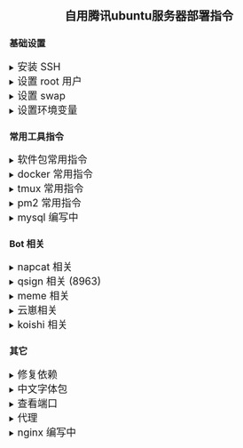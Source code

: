 ﻿<div align="center">

## 自用腾讯ubuntu服务器部署指令

</div>

### 基础设置

<details>

<summary><font size="4">安装 SSH</font></summary>

更新软件包列表
```
sudo apt update
```
安装远程服务组件
```
sudo apt install openssh-server
```

</details>



<details>

<summary><font size="4">设置 root 用户</font></summary>

设置 root 密码
```
passwd root
```
编辑 SSH 配置文件，允许用户通过 root 登录 SSH
```
sudo vim /etc/ssh/sshd_config

PermitRootLogin yes
```
重启 SSH 服务
```
sudo service ssh restart
```
本地电脑终端使用 ```ssh-keygen``` ，创建密匙，把本地电脑的 ```C:\Users\<用户名>\.ssh\id_rsa.pub``` 内容复制进服务器的 ```/.ssh/authorized_keys```

取消密码登录，使用公钥验证
```
sudo vim /etc/ssh/sshd_config

PermitRootLogin prohibit-password
PubkeyAuthentication yes
AuthorizedKeysFile /root/.ssh/authorized_keys
PasswordAuthentication no
MaxAuthTries 6
LoginGraceTime 2m
PasswordAuthentication no
Banner none
ChallengeResponseAuthentication no
PermitRootLogin prohibit-password
PubkeyAuthentication yes
AuthorizedKeysFile /root/.ssh/authorized_keys
```
</details>



<details>

<summary><font size="4">设置 swap</font></summary>

查看 swap 信息
```
swapon --show
```
关闭当前 swap
```
swapoff /swap.img
```
删除旧 swap 文件
```
rm /swap.img
```
创建一个新的 4GB 的 swap 文件
```
fallocate -l 4G /swap.img
```
设置正确的权限
```
chmod 600 /swap.img
```
将新的文件格式化为swap格式
```
mkswap /swap.img
```
启用新的 swap 文件
```
swapon /swap.img
```
查看 ```/etc/fstab``` 文件,以便在系统重启时自动启用 swap 文件
```
vim /etc/fstab

/swap.img none swap sw 0 0
``` 
</details>



<details>

<summary><font size="4">设置环境变量</font></summary>

换软件源
```
bash <(curl -sSL https://linuxmirrors.cn/main.sh)
```
[安装 redis](https://redis.io/docs/latest/operate/oss_and_stack/install/install-redis/install-redis-on-linux/)

<details>

<summary>安装必要软件包</summary>

| 软件包 | 作用 |
| ---- | ---- |
| lsb-release | 用于显示 Linux Standard Base (LSB) 和特定版本的信息 |
| curl | 一个命令行工具，用于从或向服务器传输数据 |
| gpg | GNU Privacy Guard，用于加密和签名数据 |

</details>

```
apt-get install lsb-release curl gpg
```
从 Redis 官方网站下载 GPG 密钥
```
curl -fsSL https://packages.redis.io/gpg
```
将下载的 GPG 密钥转换为二进制格式并保存到指定位置
```
curl -fsSL https://packages.redis.io/gpg | sudo gpg --dearmor -o /usr/share/keyrings/redis-archive-keyring.gpg
```
设置密钥文件权限
```
sudo chmod 644 /usr/share/keyrings/redis-archive-keyring.gpg
```
添加 Redis 存储库
```
echo "deb [signed-by=/usr/share/keyrings/redis-archive-keyring.gpg] https://packages.redis.io/deb $(lsb_release -cs) main" | sudo tee /etc/apt/sources.list.d/redis.list
```
更新软件包列表
```
apt-get update
```
安装 Redis
```
apt-get install redis
```
安装 tmux
```
apt-get install tmux
```
安装 docker
```
bash <(curl -sSL https://linuxmirrors.cn/docker.sh)
```

安装 git
```
apt install git
```
安装 ffmpeg
```
apt install ffmpeg
```

[配置 go](https://golang.google.cn/dl/)
```
tar -zxvf go1.20.14.linux-amd64.tar.gz -C /usr/local/
```
[安装 Nvm](https://nodejs.org/zh-cn/download/package-manager)
```
curl -o- https://raw.githubusercontent.com/nvm-sh/nvm/v0.40.0/install.sh | bash
```
设置环境变量
```
vim /.bashrc

# nvm
export NVM_DIR="$HOME/.nvm"
[ -s "$NVM_DIR/nvm.sh" ] && \. "$NVM_DIR/nvm.sh"  ## This loads nvm
[ -s "$NVM_DIR/bash_completion" ] && \. "$NVM_DIR/bash_completion"  ## This loads nvm bash_completion
# go
export GOROOT=/usr/local/go
export GOPATH=$HOME/go
export PATH=$PATH:$GOROOT/bin:$GOPATH/bin
```
使环境变量更改生效
```
source ~/.bashrc
```
安装 node.js
```
nvm install 20
```
[手动安装 node.js](https://nodejs.org/zh-cn/download/prebuilt-binaries)
将解压后的文件移动到 ```~/.nvm/versions/node/<对应版本号文件夹>``` 例如 ```~/.nvm/versions/node/v20.17.0```
使用 nvm 激活这个版本
```
nvm use <对应版本号> 
node -v
npm -v
```
安装 chrome
```
apt install chromium-browser
```
[手动安装 chrome](https://dl.google.com/linux/direct/google-chrome-stable_current_amd64.deb)
```
apt install deb文件路径
```

</details>


### 常用工具指令

<details>

<summary><font size="4">软件包常用指令</font></summary>

更新软件包列表
```
apt-get update
```
更新软件包
```
apt-get upgrade
```
安装软件包
```
dpkg -i <软件包名>
```
重找已安装的软件包
```
dpkg -l | grep <软件包名>
```
卸载软件包
```
apt-get remove <软件包名>
```
清除残留文件
```
apt-get purge <软件包名>
```
自动删除不在线顺的依赖包
```
apt-get autoremove
```

</details>

<details>

<summary><font size="4">docker 常用指令</font></summary>

查看 docker 资源使用情况
```
docker stats
```
容器
```
docker ps -a                     # 查看所有容器
docker rm <容器ID或名称>           # 删除容器
docker start <容器ID或名称>        # 启动容器
docker stop <容器ID或名称>         # 停止容器
docker restart <容器ID或名称>      # 重启容器
docker logs -f <容器ID或名称>      # 查看容器日志
docker exec -it <容器ID或名称> /bin/bash  # 进入容器
```
镜像
```
docker images                    # 查看所有镜像
docker pull <镜像ID或名称>         # 拉取镜像
docker rmi <镜像ID或名称>          # 删除镜像
```
配置 docker 代理
```
mkdir /etc/systemd/system/docker.service.d
vim docker.service.d

[Service]
Environment="HTTP_PROXY=http://127.0.0.1:7890"
Environment="HTTPS_PROXY=http://127.0.0.1:7890"
Environment="NO_PROXY=localhost,127.0.0.1"
```
配置 docker 反代
```
vim /etc/docker/daemon.json

{
  "registry-mirrors": ["https://docker.mirror.mfym.tk"]
}
```
</details>



<details>

<summary><font size="4">tmux 常用指令</font></summary>

```
tmux new -s xx                  # 新建终端
tmux attach-session -t xx       # 返回xx窗口
tmux kill-session -t xx         # 删除xx窗口
tmux ls                         # 查看所有终端
Ctrl+B D                        # 退出窗口
```

</details>

<details>

<summary><font size="4">pm2 常用指令</font></summary>

删除所有进程
```
pm2 delete all
```
清除日志
```
pm2 flush
```
重置 PM2
```
pm2 reset all
```
清空特定应用的日志
```
pm2 flush TRSS-Yunzai
```

</details>

<details>

<summary><font size="4">mysql 编写中</font></summary>

使用 docker 启动 mysql
```
docker run --name mysql -e MYSQL_ROOT_PASSWORD=<your_password> -p 3306:3306 -d mysql:latest
```
查看 IP 地址
```
docker inspect mysql | grep "IPAddress"
```
连接到 mysql
```
docker exec -it mysql mysql -uroot -p
```
创建一个新用户
```
CREATE USER '<your_username>'@'%' IDENTIFIED BY '<your_password>';
```
授权
```
GRANT ALL PRIVILEGES ON *.* TO '<your_username>'@'%' WITH GRANT OPTION;

FLUSH PRIVILEGES;
```
创建数据库
```
CREATE DATABASE koishi;
```
退出 mysql
```
EXIT;
```
源自 https://blog.csdn.net/smallboatc/article/details/136055454

</details>

### Bot 相关

<details>

<summary><font size="4">napcat 相关</font></summary>

[napcat](https://napneko.github.io/zh-CN/guide/getting-started) 一键脚本
```
curl -o napcat.sh https://nclatest.znin.net/NapNeko/NapCat-Installer/main/script/install.sh && sudo bash napcat.sh
```
启动并保持后台运行
```
tmux new-session -d -s napcat 'xvfb-run -a qq --no-sandbox'
```
后台快速登录
```
tmux new-session -d -s napcat 'xvfb-run -a qq --no-sandbox -q <qq号>'
```
进入后台进程
```
tmux attach-session -t napcat
```
</details>



<details>

<summary><font size="4">qsign 相关 (8963)</font></summary>

创建 qsign docker
```
docker run -d --restart=always --name qsign -p 8080:8080 -e BASE_PATH=/srv/qsign/qsign/txlib/8.9.63 xzhouqd/qsign:core-1.1.9
```

</details>

<details>

<summary><font size="4">meme 相关</font></summary>

创建 memes docker
```
docker run -d --name=memes -p 2233:2233 --restart always -v <data文件夹路径>:/data -e MEME_DIRS='["/data/memes"]' -e GIF_MAX_SIZE=10.0 -e GIF_MAX_FRAMES=60 -e LOG_LEVEL='INFO' meetwq/meme-generator:latest
```

</details>


<details>

<summary><font size="4">云崽相关</font></summary>

后台启动[TRSS-Yunzai](https://github.com/TimeRainStarSky/Yunzai)
```
pnpm start
```
停止后台
```
pnpm stop
```
查看日志
```
pnpm log
```

</details>

<details>

<summary><font size="4">koishi 相关</font></summary>

[koishi](https://koishi.chat/zh-CN/manual/starter/boilerplate.html)
安装 yarn
```
npm i -g yarn
```
创建 koishi 项目
```
yarn create koishi
```

</details>

### 其它

<details>

<summary><font size="4">修复依赖</font></summary>

修复系统软件包依赖
```
apt-get install -f
```

</details>

<details>

<summary><font size="4">中文字体包</font></summary>

安装中文字体包(思源黑体)
```
apt-get install fonts-noto
```
更新字体缓存
```
sudo fc-cache -fv
```
[鸿蒙字体](https://github.com/uniartisan/fonts-harmonyos-sans-cn)

</details>

<details>

<summary><font size="4">查看端口</font></summary>

查看端口占用
```
lsof -i:<端口>
```
强制结束进程
```
kill -9 <进程pid>
```

</details>

<details>

<summary><font size="4">代理</font></summary>

启动 [v2raya docker](https://v2raya.org/docs/prologue/installation/docker/) 仅端口代理
```
docker run -d \
  -p 2017:2017 \
  -p 20170-20172:20170-20172 \
  --restart=always \
  --name v2raya \
  -e V2RAYA_V2RAY_BIN=/usr/local/bin/v2ray \
  -e V2RAYA_LOG_FILE=/tmp/v2raya.log \
  -v /etc/v2raya:/etc/v2raya \
  mzz2017/v2raya:latest
```

<details>

<summary><font size="4">npm 代理</font></summary>

```
vim .npmrc

http-proxy=http://127.0.0.1:7890
https-proxy=http://127.0.0.1:7890
```

</details>

yarn 命令行代理
```
export HTTP_PROXY=http://127.0.0.1:7890
export HTTPS_PROXY=http://127.0.0.1:7890
```
.yarnrc.yml 添加代理
```
httpProxy: "http://127.0.0.1:7890"
httpsProxy: "http://127.0.0.1:7890"
```

</details>


<details>

<summary><font size="4">nginx 编写中</font></summary>

[安装 nginx](https://nginx.org/en/linux_packages.html#Ubuntu) https://github.com/nginx/nginx
安装必要软件包
```
apt install curl gnupg2 ca-certificates lsb-release ubuntu-keyring
```
导入官方 nginx 签名密钥，以便 apt 可以验证软件包真实性
```
curl https://nginx.org/keys/nginx_signing.key | gpg --dearmor \
    | sudo tee /usr/share/keyrings/nginx-archive-keyring.gpg >/dev/null
```
验证下载的文件是否包含正确的密钥
```
gpg --dry-run --quiet --no-keyring --import --import-options import-show /usr/share/keyrings/nginx-archive-keyring.gpg
```
输出应包含完整的指纹
```
pub   rsa2048 2011-08-19 [SC] [expires: 2027-05-24]
      573BFD6B3D8FBC641079A6ABABF5BD827BD9BF62
uid                      nginx signing key <signing-key@nginx.com>
```
稳定版 nginx 软件包设置 apt 存储库
```
echo "deb [signed-by=/usr/share/keyrings/nginx-archive-keyring.gpg] \
http://nginx.org/packages/ubuntu `lsb_release -cs` nginx" \
    | sudo tee /etc/apt/sources.list.d/nginx.list
```
设置仓库固定以优先选择我们的软件包发行版
```
echo -e "Package: *\nPin: origin nginx.org\nPin: release o=nginx\nPin-Priority: 900\n" \
    | sudo tee /etc/apt/preferences.d/99nginx
```
安装 nginx
```
apt update
apt install nginx
```
[使用文档](https://nginx.org/en/docs/beginners_guide.html)


/etc/nginx/conf.d/proxy.conf
```
server {
    listen 80;
    server_name 公网ip;

    location /npm/ {
        proxy_pass https://registry.npmjs.org/;
        proxy_set_header Host registry.npmjs.org;
        proxy_set_header X-Real-IP $remote_addr;
        proxy_set_header X-Forwarded-For $proxy_add_x_forwarded_for;
        proxy_set_header X-Forwarded-Proto $scheme;
    }
    其它
}
```
koishi 投放公网
```
map $http_upgrade $connection_upgrade {
  default upgrade;
  '' close;
}
server {
    listen 80;
    server_name 域名;

    location / {
      proxy_pass http://127.0.0.1:5140/;
      proxy_redirect off;
      proxy_set_header X-Real-IP $remote_addr;
      proxy_set_header X-Forwarded-For $proxy_add_x_forwarded_for;
      proxy_set_header X-Forwarded-Host $http_host;
      proxy_read_timeout 300s;
      proxy_send_timeout 300s;
      proxy_http_version 1.1;
      proxy_set_header Upgrade $http_upgrade;
      proxy_set_header Connection $connection_upgrade;
    }
}
```
重启 nginx
```
systemctl restart nginx
```
其它、/...110.1.
兔子的代理
https://github.mirror.mfym.tk/
docker.mirror.mfym.tk
.
